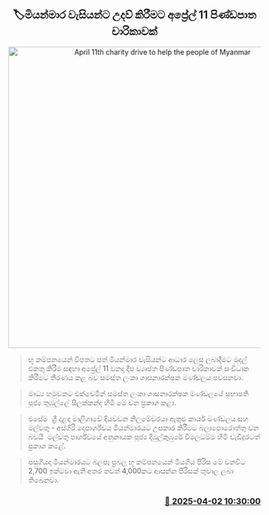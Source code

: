 <p align='center'><b><h2 align='center' title='April 11th charity drive to help the people of Myanmar'>🏷මියන්මාර වැසියන්ට උදව් කිරීමට අප්‍රේල් 11 පිණ්ඩපාත චාරිකාවක්</h2></b></p>
<p align='center'><img src='https://helakuru.sgp1.cdn.digitaloceanspaces.com/esana/images/lib/miyanmar-death-death.jpg' width='600' alt='April 11th charity drive to help the people of Myanmar'></p>

> භූ කම්පනයෙන් විපතට පත් මියන්මාර වැසියන්ට ආධාර ලෙස ලබාදීමට මුදල් එකතු කිරීම සඳහා අප්‍රේල් 11 වනදා දීප ව්‍යාප්ත පිණ්ඩපාත චාරිකාවක් සංවිධාන කිරීමට තීරණය කළ බව සමස්ත ලංකා ශාසනාරක්ෂක මණ්ඩලය පවසනවා.

> මාධ්‍ය හමුවකට එක්වෙමින් සමස්ත ලංකා ශාසනාරක්ෂක මණ්ඩලයේ සභාපති පූජ්‍ය තුඹුල්ලේ සීලක්කන්ද හිමි මේ වන ප්‍රකාශ කළා.

> එසේම  ශ්‍රී දළදා මාලිගාවේ දියවඩන නිලමේවරයා ඇතුළු කාර්ය මණ්ඩලය සහ මල්වතු - අස්ගිරි දෙපාර්ශ්වය මියන්මාරයට උපකාර කිරීමට බලාපොරොත්තු වන බවයි  මල්වතු පාර්ශ්වයේ අනුනායක පූජ්‍ය දිඹුල්කුඹුරේ විමලධම්ම හිමි වැඩිදුරටත් ප්‍රකාශ කළේ.

> පසුගියදා මියන්මාරයට බලපෑ ප්‍රබල භූ කම්පනයෙන් මියගිය පිරිස මේ වනවිට 2,700 ඉක්මවා ඇති අතර තවත් 4,000කට ආසන්න පිරිසක් තුවාල ලබා තිබෙනවා.



<h3 align='right'><a href='https://www.helakuru.lk/esana/p/108871/'>📅 2025-04-02 10:30:00</a></h3>
